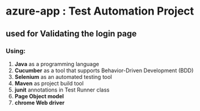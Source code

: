 # azure-app : Test Automation Project
## used for Validating the login page
### Using: 
1. **Java** as a programming language
2. **Cucumber** as a tool that supports Behavior-Driven Development (BDD)
3. **Selenium** as an automated testing tool
4. **Maven** as project build tool
5. **junit** annotations in Test Runner class
6. **Page Object model**
7. **chrome Web driver** 
